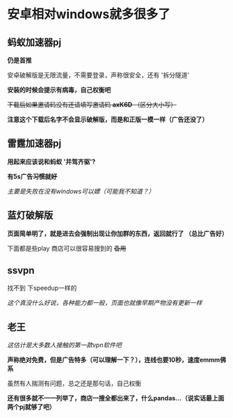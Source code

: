 # 安卓相对windows就多很多了

## 蚂蚁加速器pj
**仍是首推**

安卓破解版是无限流量，不需要登录，声称很安全，还有 '拆分隧道'

**安装的时候会提示有病毒，自己权衡吧**

~~下载后如果邀请码没有还请填写邀请码 **axK6D** （区分大小写）~~

**注意这个下载后名字不会显示破解版，而是和正版一模一样（广告还没了）**

## 雷霆加速器pj

**用起来应该说和蚂蚁 '并驾齐驱'?**

**有5s广告~~习惯就好~~**

*主要是失败在没有windows可以嫖（可能我不知道？）*

## 蓝灯破解版

**页面简单明了，就是进去会强制出现让你加群的东西，返回就行了 （总比广告好）**


下面都是些play 商店可以很容易搜到的 ~~备用~~

## ssvpn

找不到 下speedup一样的

*这个真没什么好说，各种能力都一般，页面也就像早期产物没有更新一样*

## 老王

*这估计是大多数人接触的第一款vpn软件吧*

**声称绝对免费，但是广告特多（可以理解一下？），连线也要10秒，速度emmm佛系**

虽然有人揣测有问题，总之还是那句话，自己权衡


**还有很多就不一一列举了，商店一搜全都出来了，什么pandas...（说实话最上面两个pj就够了吧）**
